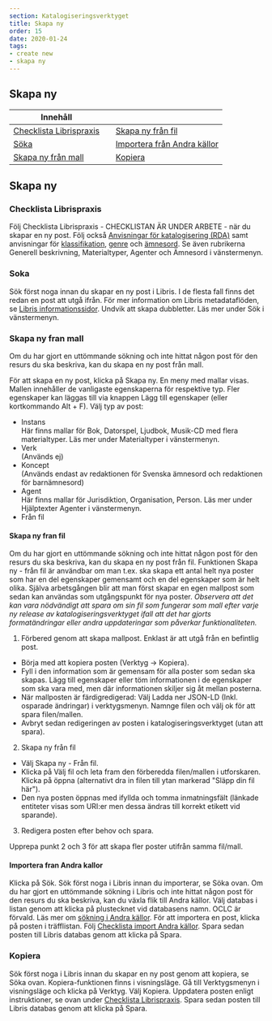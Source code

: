 ```yaml
---
section: Katalogiseringsverktyget
title: Skapa ny
order: 15
date: 2020-01-24
tags:
- create new
- skapa ny
---
```


## Skapa ny

| Innehåll  | | |
| ------ | ------ | ------ |
| [Checklista Librispraxis](#checklista-librispraxis) | | [Skapa ny från fil](#skapa-ny-fran-fil) | 
| [Söka](#soka) | | [Importera från Andra källor](#importera-fran-andra-kallor) | 
| [Skapa ny från mall](#skapa-ny-fran-mall) | | [Kopiera](#kopiera) |


## Skapa ny
### Checklista Librispraxis
Följ Checklista Librispraxis - CHECKLISTAN ÄR UNDER ARBETE - när du skapar en ny post. Följ också [Anvisningar för katalogisering (RDA)](http://www.kb.se/rdakatalogisering/) samt anvisningar för [klassifikation](http://www.kb.se/katalogisering/Klassifikation/), [genre](http://www.kb.se/katalogisering/Svenska-amnesord/genrer-form/) och [ämnesord](http://www.kb.se/katalogisering/Svenska-amnesord/riktlinjer/).
Se även rubrikerna Generell beskrivning, Materialtyper, Agenter och Ämnesord i vänstermenyn.

### Soka
Sök först noga innan du skapar en ny post i Libris. I de flesta fall finns det redan en post att utgå ifrån. För mer information om Libris metadataflöden, se [Libris informationssidor](https://www.kb.se/samverkan-och-utveckling/libris/att-anvanda-librisdata.html).
Undvik att skapa dubbletter. Läs mer under Sök i vänstermenyn.

### Skapa ny fran mall
Om du har gjort en uttömmande sökning och inte hittat någon post för den resurs du ska beskriva, kan du skapa en ny post från mall.

För att skapa en ny post, klicka på Skapa ny. En meny med mallar visas. Mallen innehåller de vanligaste egenskaperna för respektive typ. Fler egenskaper kan läggas till via knappen Lägg till egenskaper (eller kortkommando Alt + F).
Välj typ av post:
-	Instans  
Här finns mallar för Bok, Datorspel, Ljudbok, Musik-CD med flera materialtyper. Läs mer under Materialtyper i vänstermenyn.
-	Verk  
(Används ej)
-	Koncept  
(Används endast av redaktionen för Svenska ämnesord och redaktionen för barnämnesord)
-	Agent  
Här finns mallar för Jurisdiktion, Organisation, Person. Läs mer under Hjälptexter Agenter i vänstermenyn.
-	Från fil

#### Skapa ny fran fil
Om du har gjort en uttömmande sökning och inte hittat någon post för den resurs du ska beskriva, kan du skapa en ny post från fil.
Funktionen Skapa ny - från fil är användbar om man t.ex. ska skapa ett antal helt nya poster som har en del egenskaper gemensamt och en del egenskaper som är helt olika. Själva arbetsgången blir att man först skapar en egen mallpost som sedan kan användas som utgångspunkt för nya poster. *Observera att det kan vara nödvändigt att spara om sin fil som fungerar som mall efter varje ny release av katalogiseringsverktyget ifall att det har gjorts formatändringar eller andra uppdateringar som påverkar funktionaliteten.*

1. Förbered genom att skapa mallpost. Enklast är att utgå från en befintlig post.
 * Börja med att kopiera posten (Verktyg -> Kopiera). 
 * Fyll i den information som är gemensam för alla poster som sedan ska skapas. Lägg till egenskaper eller töm informationen i de egenskaper som ska vara med, men där informationen skiljer sig åt mellan posterna.
 * När mallposten är färdigredigerad: Välj Ladda ner JSON-LD (Inkl. osparade ändringar) i verktygsmenyn. Namnge filen 
och välj ok för att spara filen/mallen.
 * Avbryt sedan redigeringen av posten i katalogiseringsverktyget (utan att spara).

2. Skapa ny från fil
 * Välj Skapa ny - Från fil. 
 * Klicka på Välj fil och leta fram den förberedda filen/mallen i utforskaren. Klicka på öppna (alternativt dra in filen till ytan markerad "Släpp din fil här").
 * Den nya posten öppnas med ifyllda och tomma inmatningsfält (länkade entiteter visas som URI:er men dessa ändras till korrekt etikett vid sparande).

3. Redigera posten efter behov och spara.

Upprepa punkt 2 och 3 för att skapa fler poster utifrån samma fil/mall.

#### Importera fran Andra kallor
Klicka på Sök. Sök först noga i Libris innan du importerar, se Söka ovan. Om du har gjort en uttömmande sökning i Libris och inte hittat någon post för den resurs du ska beskriva, kan du växla flik till Andra källor. Välj databas i listan genom att klicka på plustecknet vid databasens namn. OCLC är förvald. Läs mer om [sökning i Andra källor](https://libris.kb.se/katalogisering/help/search-import).
För att importera en post, klicka på posten i träfflistan. Följ [Checklista import Andra källor](https://libris.kb.se/katalogisering/help/editor-checklist-import). Spara sedan posten till Libris databas genom att klicka på Spara.

### Kopiera
Sök först noga i Libris innan du skapar en ny post genom att kopiera, se Söka ovan. Kopiera-funktionen finns i visningsläge. Gå till Verktygsmenyn i visningsläge och klicka på Verktyg. Välj Kopiera. Uppdatera posten enligt instruktioner, se ovan under [Checklista Librispraxis](#checklista-librispraxis). Spara sedan posten till Libris databas genom att klicka på Spara.
